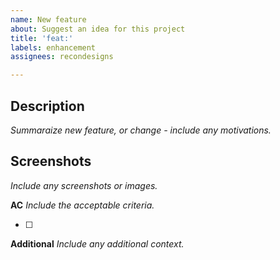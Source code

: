 ```yaml
---
name: New feature
about: Suggest an idea for this project
title: 'feat:'
labels: enhancement
assignees: recondesigns

---
```


## Description
*Summaraize new feature, or change - include any motivations.*



## Screenshots
*Include any screenshots or images.*



**AC**
*Include the acceptable criteria.*

- [ ] 

**Additional**
*Include any additional context.*